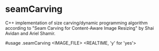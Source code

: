 # seamCarving
C++ implementation of size carving/dynamic programming algorithm according to "Seam Carving for Content-Aware Image Resizing" by Shai Avidan and Ariel Shamir.

#usage
.seamCarving <IMAGE_FILE> <REALTIME, 'y' for 'yes'>

